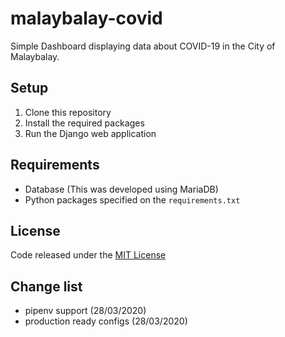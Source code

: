 # malaybalay-covid

Simple Dashboard displaying data about COVID-19 in the City of Malaybalay.

## Setup
1. Clone this repository
2. Install the required packages
3. Run the Django web application

## Requirements
* Database (This was developed using MariaDB)
* Python packages specified on the `requirements.txt`

## License
Code released under the [MIT License](https://gitlab.com/harriebird/malaybalay-covid/-/blob/master/LICENSE)

## Change list
* pipenv support (28/03/2020)
* production ready configs (28/03/2020)
